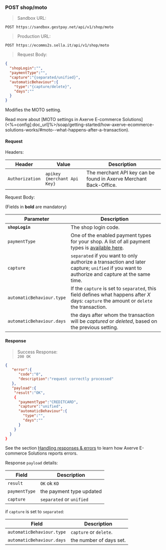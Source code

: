 ### POST shop/moto

> Sandbox URL:

```
POST https://sandbox.gestpay.net/api/v1/shop/moto
```


> Production URL: 

```
POST https://ecomms2s.sella.it/api/v1/shop/moto
```


> Request Body: 

```json
{
  "shopLogin":"",
  "paymentType":"",
  "capture":"{separated/unified}",
  "automaticBehaviour":{
    "type":"{capture/delete}",
    "days":""
  }
}
```

Modifies the MOTO setting. 

Read more about [MOTO settings in Axerve E-commerce Solutions](<%=config[:doc_url]%>/soap/getting-started/how-axerve-ecommerce-solutions-works/#moto--what-happens-after-a-transaction). 

#### Request 

Headers: 

| Header          | Value                         | Description                                                        |
| --------------- | ----------------------------- | ------------------------------------------------------------------ |
| `Authorization` | `apikey {merchant Api Key}` | The merchant API key can be found in Axerve Merchant Back-Office. |

Request Body: 

(Fields in **bold** are mandatory)

| Parameter | Description | 
| --------- | ----------- | 
| **`shopLogin`** | The shop login code.
| `paymentType` | One of the enabled payment types for your shop. A list of all payment types is [available here](#payment-type-codes). 
| `capture` | `separated` if you want to only authorize a transaction and later capture; `unified` if you want to authorize and capture at the same time. 
| `automaticBehaviour.type` | If the `capture` is set to `separated`, this field defines what happens after _X_ days:   `capture` the amount or `delete` the transaction.
| `automaticBehaviour.days` | the days after whom the transaction will be _captured_ or _deleted_, based on the previous setting. 

#### Response 

> Success Response:<br>
> `200 OK`

```json
{
   "error":{  
      "code":"0",
      "description":"request correctly processed"
   },
   "payload":{
    "result":"OK",
    {
      "paymentType":"CREDITCARD",
      "capture":"unified",
      "automaticBehaviour":{
        "type":"",
        "days":""
      }
    }
  }
}
```

See the section [Handling responses & errors](#handling-responses-amp-errors) to learn how Axerve E-commerce Solutions reports errors.

Response `payload` details:


| Field          | Description 
| -------------- | -----------
| `result` | `OK` ok `KO`
| `paymentType` | the payment type updated 
| `capture` | `separated` or `unified`

if `capture` is set to `separated`: 

| Field          | Description 
| -------------- | -----------
| `automaticBehaviour.type` |  `capture` or `delete`.
| `automaticBehaviour.days` | the number of days set.